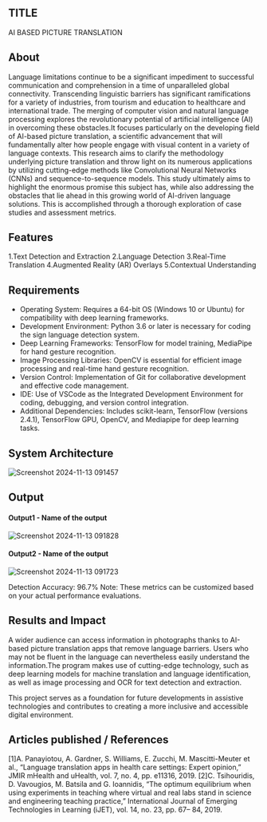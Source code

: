 ## TITLE 
AI BASED PICTURE TRANSLATION

## About
<!--Detailed Description about the project-->
Language limitations continue to be a significant impediment to successful communication and comprehension in a time of unparalleled global connectivity. Transcending linguistic barriers has significant ramifications for a variety of industries, from tourism and education to healthcare and international trade. The merging of computer vision and natural language processing explores the revolutionary potential of artificial intelligence (AI) in overcoming these obstacles.It focuses particularly on the developing field of AI-based picture translation, a scientific advancement that will fundamentally alter how people engage with visual content in a variety of language contexts. This research aims to clarify the methodology underlying picture translation and throw light on its numerous applications by utilizing cutting-edge methods like Convolutional Neural Networks (CNNs) and sequence-to-sequence models. This study ultimately aims to highlight the enormous promise this subject has, while also addressing the obstacles that lie ahead in this growing world of AI-driven language solutions. This is accomplished through a thorough exploration of case studies and assessment metrics.

## Features
<!--List the features of the project as shown below-->
1.Text Detection and Extraction
2.Language Detection
3.Real-Time Translation
4.Augmented Reality (AR) Overlays
5.Contextual Understanding

## Requirements
<!--List the requirements of the project as shown below-->
* Operating System: Requires a 64-bit OS (Windows 10 or Ubuntu) for compatibility with deep learning frameworks.
* Development Environment: Python 3.6 or later is necessary for coding the sign language detection system.
* Deep Learning Frameworks: TensorFlow for model training, MediaPipe for hand gesture recognition.
* Image Processing Libraries: OpenCV is essential for efficient image processing and real-time hand gesture recognition.
* Version Control: Implementation of Git for collaborative development and effective code management.
* IDE: Use of VSCode as the Integrated Development Environment for coding, debugging, and version control integration.
* Additional Dependencies: Includes scikit-learn, TensorFlow (versions 2.4.1), TensorFlow GPU, OpenCV, and Mediapipe for deep learning tasks.

## System Architecture
<!--Embed the system architecture diagram as shown below-->
![Screenshot 2024-11-13 091457](https://github.com/user-attachments/assets/c91c7fd3-534a-46c8-80d8-b55fdf686805)



## Output

<!--Embed the Output picture at respective places as shown below as shown below-->
#### Output1 - Name of the output
![Screenshot 2024-11-13 091828](https://github.com/user-attachments/assets/e93ba831-6a71-47cd-ac43-2bf915f21bee)



#### Output2 - Name of the output
![Screenshot 2024-11-13 091723](https://github.com/user-attachments/assets/b60b7cee-4425-4a68-8c1d-c9f3d5e3bf3c)



Detection Accuracy: 96.7%
Note: These metrics can be customized based on your actual performance evaluations.


## Results and Impact
<!--Give the results and impact as shown below-->
A wider audience can access information in photographs thanks to AI-based picture translation apps that remove language barriers. Users who may not be fluent in the language can nevertheless easily understand the information.The program makes use of cutting-edge technology, such as deep learning models for machine translation and language identification, as well as image processing and OCR for text detection and extraction.

This project serves as a foundation for future developments in assistive technologies and contributes to creating a more inclusive and accessible digital environment.

## Articles published / References
[1]A. Panayiotou, A. Gardner, S. Williams, E. Zucchi, M. Mascitti-Meuter et al., “Language translation apps in health care settings: Expert opinion,” JMIR mHealth and uHealth, vol. 7, no. 4, pp. e11316, 2019.
[2]C. Tsihouridis, D. Vavougios, M. Batsila and G. Ioannidis, “The optimum equilibrium when using experiments in teaching where virtual and real labs stand in science and engineering teaching practice,” International Journal of Emerging Technologies in Learning (iJET), vol. 14, no. 23, pp. 67– 84, 2019.





